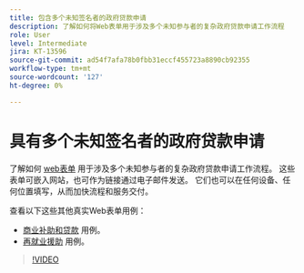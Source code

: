 ```yaml
---
title: 包含多个未知签名者的政府贷款申请
description: 了解如何将Web表单用于涉及多个未知参与者的复杂政府贷款申请工作流程
role: User
level: Intermediate
jira: KT-13596
source-git-commit: ad54f7afa78b0fbb31eccf455723a8890cb92355
workflow-type: tm+mt
source-wordcount: '127'
ht-degree: 0%

---
```


# 具有多个未知签名者的政府贷款申请

了解如何 [web表单](../sign-advanced-users/webform.md) 用于涉及多个未知参与者的复杂政府贷款申请工作流程。 这些表单可嵌入网站，也可作为链接通过电子邮件发送。 它们也可以在任何设备、任何位置填写，从而加快流程和服务交付。

查看以下这些其他真实Web表单用例：

* [商业补助和贷款](https://experienceleague.adobe.com/docs/document-cloud-learn/sign-learning-hub/expand/recipes/gov/usecasegovgrants.html?lang=en) 用例。
* [再就业援助](https://experienceleague.adobe.com/docs/document-cloud-learn/sign-learning-hub/expand/recipes/gov/usecasegovreemployment.html?lang=en) 用例。

>[!VIDEO](https://video.tv.adobe.com/v/3421619?quality=12&learn=on&hidetitle=true)
